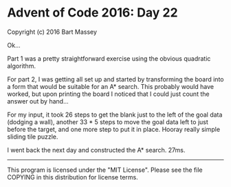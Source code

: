 # Advent of Code 2016: Day 22
Copyright (c) 2016 Bart Massey

Ok...

Part 1 was a pretty straightforward exercise using the
obvious quadratic algorithm.

For part 2, I was getting all set up and started by
transforming the board into a form that would be suitable
for an A\* search. This probably would have worked, but upon
printing the board I noticed that I could just count the
answer out by hand...

For my input, it took 26 steps to get the blank just to the
left of the goal data (dodging a wall), another 33 * 5 steps
to move the goal data left to just before the target, and
one more step to put it in place. Hooray really simple
sliding tile puzzle. 

I went back the next day and constructed the A\* search. 27ms.

---

This program is licensed under the "MIT License".
Please see the file COPYING in this distribution
for license terms.
